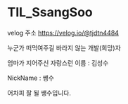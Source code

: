 # TIL_SsangSoo

velog 주소 
https://velog.io/@tjdtn4484

누군가 떠먹여주길 바라지 않는 개발(희망)자

엄마가 지어주신 자랑스런 이름 : 김성수

NickName : 쌩수

어차피 잘 될 쌩수입니다.

